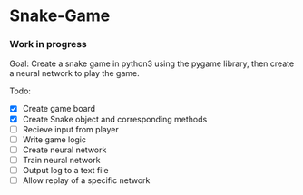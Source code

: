 # Snake-Game
### Work in progress

Goal: Create a snake game in python3 using the pygame library, then create a neural network to play the game.

Todo:
- [x] Create game board
- [x] Create Snake object and corresponding methods
- [ ] Recieve input from player
- [ ] Write game logic
- [ ] Create neural network
- [ ] Train neural network
- [ ] Output log to a text file
- [ ] Allow replay of a specific network
